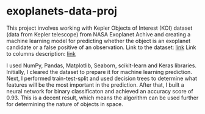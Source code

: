 # exoplanets-data-proj
This project involves working with Kepler Objects of Interest (KOI) dataset (data from Kepler telescope) from NASA Exoplanet Achive and creating a machine learning model for predicting whether the object is an exoplanet candidate or a false positive of an observation. 
Link to the dataset: [link](https://exoplanetarchive.ipac.caltech.edu/cgi-bin/TblView/nph-tblView?app=ExoTbls&config=cumulative)
Link to columns description: [link](https://exoplanetarchive.ipac.caltech.edu/docs/API_kepcandidate_columns.html)

I used NumPy, Pandas, Matplotlib, Seaborn, scikit-learn and Keras libraries. Initially, I cleared the dataset to prepare it for machine learning prediction. Next, I performed train-test-split and used decision trees to determine what features will be the most important in the prediction. After that, I built a neural network for binary classificaton and achieved an accuracy score of 0.93. This is a decent result, which means the algorithm can be used further for determining the nature of objects in space.
 
